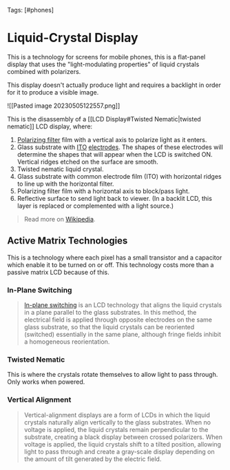 Tags: [#phones]

# Liquid-Crystal Display

This is a technology for screens for mobile phones, this is a flat-panel display that uses the "light-modulating properties" of liquid crystals combined with polarizers.

This display doesn't actually produce light and requires a backlight in order for it to produce a visible image.

![[Pasted image 20230505122557.png]]

This is the disassembly of a [[LCD Display#Twisted Nematic|twisted nematic]] LCD display, where:

1.  [Polarizing filter](https://en.wikipedia.org/wiki/Polarizer "Polarizer") film with a vertical axis to polarize light as it enters.
2.  Glass substrate with [ITO](https://en.wikipedia.org/wiki/Indium_tin_oxide "Indium tin oxide") [electrodes](https://en.wikipedia.org/wiki/Electrode "Electrode"). The shapes of these electrodes will determine the shapes that will appear when the LCD is switched ON. Vertical ridges etched on the surface are smooth.
3.  Twisted nematic liquid crystal.
4.  Glass substrate with common electrode film (ITO) with horizontal ridges to line up with the horizontal filter.
5.  Polarizing filter film with a horizontal axis to block/pass light.
6.  Reflective surface to send light back to viewer. (In a backlit LCD, this layer is replaced or complemented with a light source.)

>Read more on [Wikipedia](https://en.wikipedia.org/wiki/Liquid-crystal_display).

## Active Matrix Technologies

This is a technology where each pixel has a small transistor and a capacitor which enable it to be turned on or off. This technology costs more than a passive matrix LCD because of this.

### In-Plane Switching

>[In-plane switching](https://en.wikipedia.org/wiki/IPS_panel "IPS panel") is an LCD technology that aligns the liquid crystals in a plane parallel to the glass substrates. In this method, the electrical field is applied through opposite electrodes on the same glass substrate, so that the liquid crystals can be reoriented (switched) essentially in the same plane, although fringe fields inhibit a homogeneous reorientation.

### Twisted Nematic

This is where the crystals rotate themselves to allow light to pass through. Only works when powered.

### Vertical Alignment

>Vertical-alignment displays are a form of LCDs in which the liquid crystals naturally align vertically to the glass substrates. When no voltage is applied, the liquid crystals remain perpendicular to the substrate, creating a black display between crossed polarizers. When voltage is applied, the liquid crystals shift to a tilted position, allowing light to pass through and create a gray-scale display depending on the amount of tilt generated by the electric field.
